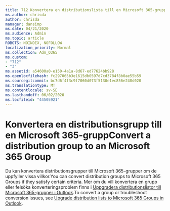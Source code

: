 ```yaml
---
title: 712 Konvertera en distributionslista till en Microsoft 365-grupp
ms.author: chrisda
author: chrisda
manager: dansimp
ms.date: 04/21/2020
ms.audience: Admin
ms.topic: article
ROBOTS: NOINDEX, NOFOLLOW
localization_priority: Normal
ms.collection: Adm_O365
ms.custom:
- "712"
- "3"
ms.assetid: a54600a0-e150-4a1a-8d67-ed77624bb928
ms.openlocfilehash: fc297065b3e1615db0597d7cd3784f8b0ae55b59
ms.sourcegitcommit: bc7d6f4f3c9f7060d073f5130e1ec856e248d020
ms.translationtype: MT
ms.contentlocale: sv-SE
ms.lasthandoff: 06/02/2020
ms.locfileid: "44505921"
---
```

# <a name="convert-a-distribution-group-to-an-microsoft-365-group"></a><span data-ttu-id="d66fe-102">Konvertera en distributionsgrupp till en Microsoft 365-grupp</span><span class="sxs-lookup"><span data-stu-id="d66fe-102">Convert a distribution group to an Microsoft 365 Group</span></span>

<span data-ttu-id="d66fe-103">Du kan konvertera distributionsgrupper till Microsoft 365-grupper om de uppfyller vissa villkor.</span><span class="sxs-lookup"><span data-stu-id="d66fe-103">You can convert distribution groups to Microsoft 365 Groups if they satisfy certain criteria.</span></span> <span data-ttu-id="d66fe-104">Mer om du vill konvertera en grupp eller felsöka konverteringsproblem finns i [Uppgradera distributionslistor till Microsoft 365-grupper i Outlook](https://docs.microsoft.com/microsoft-365/admin/manage/upgrade-distribution-lists).</span><span class="sxs-lookup"><span data-stu-id="d66fe-104">To convert a group or troubleshoot conversion issues, see [Upgrade distribution lists to Microsoft 365 Groups in Outlook](https://docs.microsoft.com/microsoft-365/admin/manage/upgrade-distribution-lists).</span></span>
